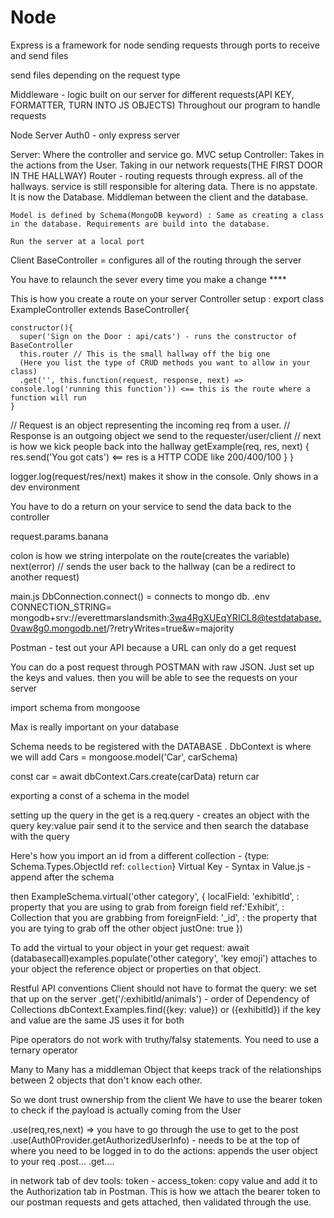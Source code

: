 # Node

Express is a framework for node
sending requests through ports to receive and send files

send files depending on the request type

Middleware - logic built on our server for different requests(API KEY, FORMATTER, TURN INTO JS OBJECTS)
  Throughout our program to handle requests

Node Server Auth0 - only express server


Server:
  Where the controller and service go. MVC setup
  Controller: Takes in the actions from the User. Taking in our network requests(THE FIRST DOOR IN THE HALLWAY)
    Router - routing requests through express. all of the hallways.
    service is still responsible for altering data. There is no appstate. It is now the Database. 
    Middleman between the client and the database.

    Model is defined by Schema(MongoDB keyword) : Same as creating a class in the database. Requirements are build into the database.

    Run the server at a local port

Client 
BaseController = configures all of the routing through the server

You have to relaunch the sever every time you make a change ****



This is how you create a route on your server
Controller setup : export class ExampleController extends BaseController{
    
    constructor(){
      super('Sign on the Door : api/cats') - runs the constructor of BaseController
      this.router // This is the small hallway off the big one
      (Here you list the type of CRUD methods you want to allow in your class)
      .get('', this.function(request, response, next) => console.log('running this function')) <== this is the route where a function will run
    }

// Request is an object representing the incoming req from a user.
// Response is an outgoing object we send to the requester/user/client
// next is how we kick people back into the hallway
    getExample(req, res, next) {
      res.send('You got cats') <== res is a HTTP CODE like 200/400/100
    }
}

logger.log(request/res/next) makes it show in the console. Only shows in a dev environment

You have to do a return on your service to send the data back to the controller

request.params.banana

colon is how we string interpolate on the route(creates the variable)
next(error) // sends the user back to the hallway (can be a redirect to another request)

main.js DbConnection.connect() = connects to mongo db. 
.env CONNECTION_STRING= mongodb+srv://everettmarslandsmith:3wa4RgXUEqYRICL8@testdatabase.0vaw8g0.mongodb.net/?retryWrites=true&w=majority

Postman - test out your API because a URL can only do a get request

You can do a post request through POSTMAN with raw JSON. Just set up the keys and values. then you will be able to see the requests on your server

import schema from mongoose

Max is really important on your database

Schema needs to be registered with the DATABASE . DbContext is where we will add 
  Cars = mongoose.model('Car', carSchema)

  const car = await dbContext.Cars.create(carData)
  return car

exporting a const of a schema in the model

setting up the query in the get is a req.query - creates an object with the query key:value pair
send it to the service and then search the database with the query

Here's how you import an id from a different collection - {type: Schema.Types.ObjectId ref: `collection`}
Virtual Key - Syntax  in Value.js - append after the schema

then ExampleSchema.virtual('other category', {
  localField: 'exhibitId', : property that you are using to grab from foreign field
  ref:'Exhibit', : Collection that you are grabbing from
  foreignField: '_id', : the property that you are tying to grab off the other object
  justOne: true
})

To add the virtual to your object in your get request: await (databasecall)examples.populate('other category', 'key emoji')
  attaches to your object the reference object or properties on that object.
  
Restful API conventions
Client should not have to format the query: we set that up on the server
.get('/:exhibitId/animals') - order of Dependency of Collections
dbContext.Examples.find({key: value}) or ({exhibitId}) if the key and value are the same JS uses it for both

Pipe operators do not work with truthy/falsy statements. You need to use a ternary operator

Many to Many has a middleman Object that keeps track of the relationships between 2 objects that don't know each other.

So we dont trust ownership from the client
We have to use the bearer token to check if the payload is actually coming from the User

.use(req,res,next) => you have to go through the use to get to the post
.use(Auth0Provider.getAuthorizedUserInfo) - needs to be at the top of where you need to be logged in to do the actions: appends the user object to your req
.post...
.get....

in network tab of dev tools: token - access_token: copy value and add it to the Authorization tab in Postman. This is how we attach the bearer token to our postman requests and gets attached, then validated through the use.

